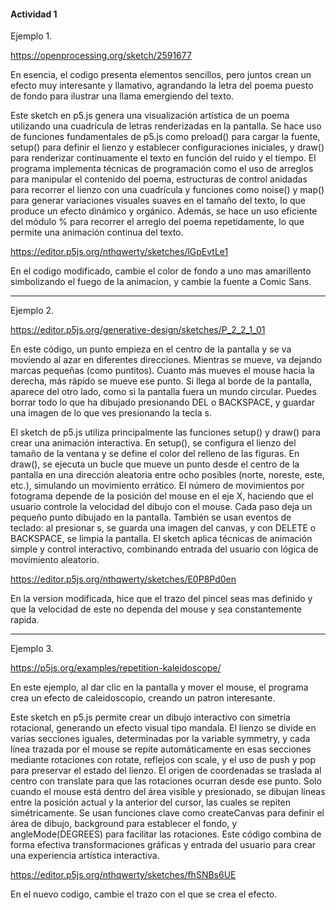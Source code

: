 #### Actividad 1

Ejemplo 1.

https://openprocessing.org/sketch/2591677

En esencia, el codigo presenta elementos sencillos, pero juntos crean un efecto muy interesante y llamativo, agrandando la letra del poema puesto de fondo para ilustrar una llama emergiendo del texto.

Este sketch en p5.js genera una visualización artística de un poema utilizando una cuadrícula de letras renderizadas en la pantalla. Se hace uso de funciones fundamentales de p5.js como preload() para cargar la fuente, setup() para definir el lienzo y establecer configuraciones iniciales, y draw() para renderizar continuamente el texto en función del ruido y el tiempo. El programa implementa técnicas de programación como el uso de arreglos para manipular el contenido del poema, estructuras de control anidadas para recorrer el lienzo con una cuadrícula y funciones como noise() y map() para generar variaciones visuales suaves en el tamaño del texto, lo que produce un efecto dinámico y orgánico. Además, se hace un uso eficiente del módulo % para recorrer el arreglo del poema repetidamente, lo que permite una animación continua del texto.


https://editor.p5js.org/nthqwerty/sketches/lGpEvtLe1

En el codigo modificado, cambie el color de fondo a uno mas amarillento simbolizando el fuego de la animacion, y cambie la fuente a Comic Sans.

---------------
Ejemplo 2.

https://editor.p5js.org/generative-design/sketches/P_2_2_1_01

En este código, un punto empieza en el centro de la pantalla y se va moviendo al azar en diferentes direcciones. Mientras se mueve, va dejando marcas pequeñas (como puntitos). Cuanto más mueves el mouse hacia la derecha, más rápido se mueve ese punto. Si llega al borde de la pantalla, aparece del otro lado, como si la pantalla fuera un mundo circular. Puedes borrar todo lo que ha dibujado presionando DEL o BACKSPACE, y guardar una imagen de lo que ves presionando la tecla s.

El sketch de p5.js utiliza principalmente las funciones setup() y draw() para crear una animación interactiva. En setup(), se configura el lienzo del tamaño de la ventana y se define el color del relleno de las figuras. En draw(), se ejecuta un bucle que mueve un punto desde el centro de la pantalla en una dirección aleatoria entre ocho posibles (norte, noreste, este, etc.), simulando un movimiento errático. El número de movimientos por fotograma depende de la posición del mouse en el eje X, haciendo que el usuario controle la velocidad del dibujo con el mouse. Cada paso deja un pequeño punto dibujado en la pantalla. También se usan eventos de teclado: al presionar s, se guarda una imagen del canvas, y con DELETE o BACKSPACE, se limpia la pantalla. El sketch aplica técnicas de animación simple y control interactivo, combinando entrada del usuario con lógica de movimiento aleatorio.

https://editor.p5js.org/nthqwerty/sketches/E0P8Pd0en

En la version modificada, hice que el trazo del pincel seas mas definido y que la velocidad de este no dependa del mouse y sea constantemente rapida.

---------------
Ejemplo 3.

https://p5js.org/examples/repetition-kaleidoscope/

En este ejemplo, al dar clic en la pantalla y mover el mouse, el programa crea un efecto de caleidoscopio, creando un patron interesante.

Este sketch en p5.js permite crear un dibujo interactivo con simetría rotacional, generando un efecto visual tipo mandala. El lienzo se divide en varias secciones iguales, determinadas por la variable symmetry, y cada línea trazada por el mouse se repite automáticamente en esas secciones mediante rotaciones con rotate, reflejos con scale, y el uso de push y pop para preservar el estado del lienzo. El origen de coordenadas se traslada al centro con translate para que las rotaciones ocurran desde ese punto. Solo cuando el mouse está dentro del área visible y presionado, se dibujan líneas entre la posición actual y la anterior del cursor, las cuales se repiten simétricamente. Se usan funciones clave como createCanvas para definir el área de dibujo, background para establecer el fondo, y angleMode(DEGREES) para facilitar las rotaciones. Este código combina de forma efectiva transformaciones gráficas y entrada del usuario para crear una experiencia artística interactiva.

https://editor.p5js.org/nthqwerty/sketches/fhSNBs6UE

En el nuevo codigo, cambie el trazo con el que se crea el efecto.



